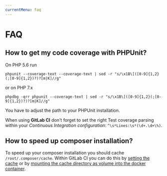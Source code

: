 ```yaml
---
currentMenu: faq
---
```


# FAQ

## How to get my code coverage with PHPUnit?
 
On PHP 5.6 run 
```
phpunit --coverage-text --coverage-text | sed -r "s/\x1B\[([0-9]{1,2}(;[0-9]{1,2})?)?[m|K]//g"
```
or on PHP 7.x
```
phpdbg -qrr phpunit --coverage-text | sed -r "s/\x1B\[([0-9]{1,2}(;[0-9]{1,2})?)?[m|K]//g"
```
You have to adjust the path to your PHPUnit installation.

When using **GitLab CI** don't forget to set the right Test coverage parsing within your *Continuous Integration configuration*:
`^\s*Lines:\s*(\d+.\d+\%)`.

## How to speed up composer installation?

To speed up your composer installation you should cache `/root/.composer/cache`.
Within GitLab CI you can do this by [setting the cache](http://doc.gitlab.com/ce/ci/yaml/README.html) or by [mounting
the cache directory as volume into the docker container](https://gitlab.com/gitlab-org/gitlab-ci-multi-runner/blob/master/docs/configuration/advanced-configuration.md#the-runnersdocker-section).
